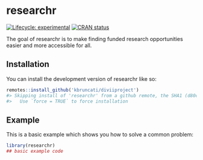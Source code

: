 
<!-- README.md is generated from README.Rmd. Please edit that file -->

# researchr

<!-- badges: start -->

[![Lifecycle:
experimental](https://img.shields.io/badge/lifecycle-experimental-orange.svg)](https://lifecycle.r-lib.org/articles/stages.html#experimental)
[![CRAN
status](https://www.r-pkg.org/badges/version/kbruncati)](https://CRAN.R-project.org/package=researchr)
<!-- badges: end -->

The goal of researchr is to make finding funded research opportunities
easier and more accessible for all.

## Installation

You can install the development version of researchr like so:

``` r
remotes::install_github('kbruncati/diviiproject')
#> Skipping install of 'researchr' from a github remote, the SHA1 (d80c245a) has not changed since last install.
#>   Use `force = TRUE` to force installation
```

## Example

This is a basic example which shows you how to solve a common problem:

``` r
library(researchr)
## basic example code
```
